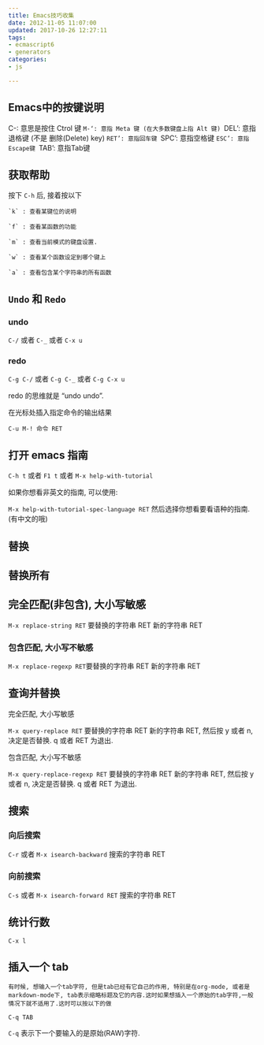 ```yaml
---
title: Emacs技巧收集 
date: 2012-11-05 11:07:00
updated: 2017-10-26 12:27:11
tags: 
- ecmascript6
- generators
categories: 
- js

---
```

## Emacs中的按键说明

C-: 意思是按住 Ctrol 键
`M-‘: 意指 Meta 键 (在大多数键盘上指 Alt 键)
`DEL’: 意指退格键 (不是 删除(Delete) key)
`RET’: 意指回车键
`SPC’: 意指空格键
`ESC’: 意指Escape键
`TAB’: 意指Tab键

## 获取帮助

按下 `C-h` 后, 接着按以下

    `k` : 查看某键位的说明

    `f` : 查看某函数的功能

    `m` : 查看当前模式的键盘设置.

    `w` : 查看某个函数设定到哪个键上

    `a` : 查看包含某个字符串的所有函数

## `Undo` 和 `Redo`


<!--more-->


### undo

`C-/` 或者 `C-_` 或者 `C-x u`

### redo

`C-g C-/` 或者 `C-g C-_` 或者 `C-g C-x u`

redo 的思维就是 “undo undo”.

在光标处插入指定命令的输出结果

`C-u M-! 命令 RET`

## 打开 emacs 指南

`C-h t` 或者 `F1 t` 或者 `M-x help-with-tutorial`

如果你想看非英文的指南, 可以使用:

`M-x help-with-tutorial-spec-language RET` 然后选择你想看要看语种的指南.(有中文的哦)

## 替换
## 替换所有
## 完全匹配(非包含), 大小写敏感

`M-x replace-string RET` 要替换的字符串 RET 新的字符串 RET

### 包含匹配, 大小写不敏感

`M-x replace-regexp RET`要替换的字符串 RET 新的字符串 RET

## 查询并替换
完全匹配, 大小写敏感

`M-x query-replace RET` 要替换的字符串 RET 新的字符串 RET, 然后按 y 或者 n, 决定是否替换. q 或者 RET 为退出.

包含匹配, 大小写不敏感

`M-x query-replace-regexp RET` 要替换的字符串 RET 新的字符串 RET, 然后按 y 或者 n, 决定是否替换. q 或者 RET 为退出.

## 搜索
### 向后搜索
`C-r` 或者 `M-x isearch-backward` 搜索的字符串 RET

### 向前搜索

`C-s` 或者 `M-x isearch-forward RET` 搜索的字符串 RET

## 统计行数

    C-x l

## 插入一个 tab

    有时候, 想输入一个tab字符, 但是tab已经有它自己的作用, 特别是在org-mode, 或者是markdown-mode下, tab表示缩略标题及它的内容.这时如果想插入一个原始的tab字符,一般情况下就不适用了.这时可以按以下的做

    C-q TAB

`C-q` 表示下一个要输入的是原始(RAW)字符.

